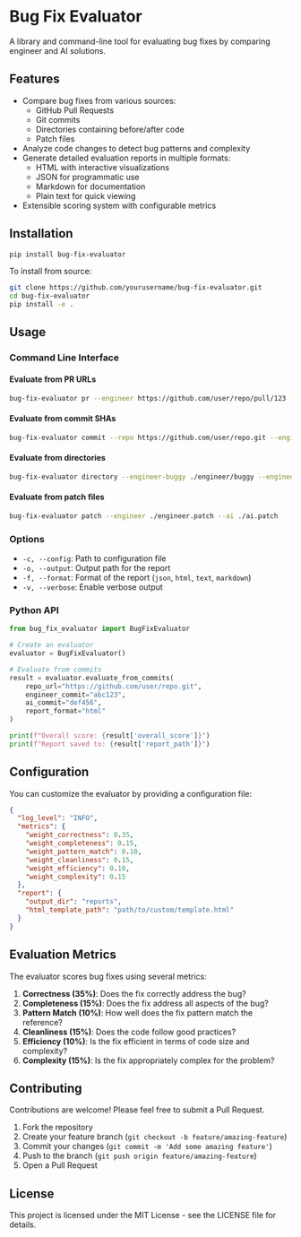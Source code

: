 # Bug Fix Evaluator

A library and command-line tool for evaluating bug fixes by comparing engineer and AI solutions.

## Features

- Compare bug fixes from various sources:
  - GitHub Pull Requests
  - Git commits
  - Directories containing before/after code
  - Patch files
- Analyze code changes to detect bug patterns and complexity
- Generate detailed evaluation reports in multiple formats:
  - HTML with interactive visualizations
  - JSON for programmatic use
  - Markdown for documentation
  - Plain text for quick viewing
- Extensible scoring system with configurable metrics

## Installation

```bash
pip install bug-fix-evaluator
```

To install from source:

```bash
git clone https://github.com/yourusername/bug-fix-evaluator.git
cd bug-fix-evaluator
pip install -e .
```

## Usage

### Command Line Interface

#### Evaluate from PR URLs

```bash
bug-fix-evaluator pr --engineer https://github.com/user/repo/pull/123 --ai https://github.com/user/repo/pull/456
```

#### Evaluate from commit SHAs

```bash
bug-fix-evaluator commit --repo https://github.com/user/repo.git --engineer abc123 --ai def456
```

#### Evaluate from directories

```bash
bug-fix-evaluator directory --engineer-buggy ./engineer/buggy --engineer-fixed ./engineer/fixed --ai-buggy ./ai/buggy --ai-fixed ./ai/fixed
```

#### Evaluate from patch files

```bash
bug-fix-evaluator patch --engineer ./engineer.patch --ai ./ai.patch
```

### Options

- `-c, --config`: Path to configuration file
- `-o, --output`: Output path for the report
- `-f, --format`: Format of the report (`json`, `html`, `text`, `markdown`)
- `-v, --verbose`: Enable verbose output

### Python API

```python
from bug_fix_evaluator import BugFixEvaluator

# Create an evaluator
evaluator = BugFixEvaluator()

# Evaluate from commits
result = evaluator.evaluate_from_commits(
    repo_url="https://github.com/user/repo.git",
    engineer_commit="abc123",
    ai_commit="def456",
    report_format="html"
)

print(f"Overall score: {result['overall_score']}")
print(f"Report saved to: {result['report_path']}")
```

## Configuration

You can customize the evaluator by providing a configuration file:

```json
{
  "log_level": "INFO",
  "metrics": {
    "weight_correctness": 0.35,
    "weight_completeness": 0.15,
    "weight_pattern_match": 0.10,
    "weight_cleanliness": 0.15,
    "weight_efficiency": 0.10,
    "weight_complexity": 0.15
  },
  "report": {
    "output_dir": "reports",
    "html_template_path": "path/to/custom/template.html"
  }
}
```

## Evaluation Metrics

The evaluator scores bug fixes using several metrics:

1. **Correctness (35%)**: Does the fix correctly address the bug?
2. **Completeness (15%)**: Does the fix address all aspects of the bug?
3. **Pattern Match (10%)**: How well does the fix pattern match the reference?
4. **Cleanliness (15%)**: Does the code follow good practices?
5. **Efficiency (10%)**: Is the fix efficient in terms of code size and complexity?
6. **Complexity (15%)**: Is the fix appropriately complex for the problem?

## Contributing

Contributions are welcome! Please feel free to submit a Pull Request.

1. Fork the repository
2. Create your feature branch (`git checkout -b feature/amazing-feature`)
3. Commit your changes (`git commit -m 'Add some amazing feature'`)
4. Push to the branch (`git push origin feature/amazing-feature`)
5. Open a Pull Request

## License

This project is licensed under the MIT License - see the LICENSE file for details. 